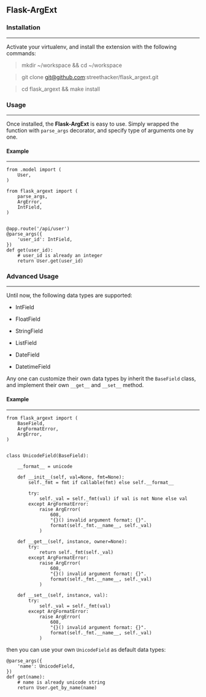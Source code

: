 ## Flask-ArgExt ##

### Installation ###
--------------------

Activate your virtualenv, and install the extension with the following commands:

> mkdir ~/workspace && cd ~/workspace

> git clone git@github.com:streethacker/flask\_argext.git

> cd flask\_argext && make install


### Usage ###
--------------

Once installed, the __Flask-ArgExt__ is easy to use. Simply wrapped the function with
`parse_args` decorator, and specify type of arguments one by one.

#### Example ####
------------------

```
from .model import (
    User,
)

from flask_argext import (
    parse_args,
    ArgError,
    IntField,
)


@app.route('/api/user')
@parse_args({
    'user_id': IntField,
})
def get(user_id):
    # user_id is already an integer
    return User.get(user_id)
```


### Advanced Usage ###
----------------------

Until now, the following data types are supported:

* IntField

* FloatField

* StringField

* ListField

* DateField

* DatetimeField

Any one can customize their own data types by inherit the `BaseField` class, and
implement their own `__get__` and `__set__` method.

#### Example ####
-----------------

```
from flask_argext import (
    BaseField,
    ArgFormatError,
    ArgError,
)


class UnicodeField(BaseField):

    __format__ = unicode

    def __init__(self, val=None, fmt=None):
        self._fmt = fmt if callable(fmt) else self.__format__

        try:
            self._val = self._fmt(val) if val is not None else val
        except ArgFormatError:
            raise ArgError(
                608,
                "{}() invalid argument format: {}".
                format(self._fmt.__name__, self._val)
            )

    def __get__(self, instance, owner=None):
        try:
            return self._fmt(self._val)
        except ArgFormatError:
            raise ArgError(
                608,
                "{}() invalid argument format: {}".
                format(self._fmt.__name__, self._val)
            )

    def __set__(self, instance, val):
        try:
            self._val = self._fmt(val)
        except ArgFormatError:
            raise ArgError(
                608,
                "{}() invalid argument format: {}".
                format(self._fmt.__name__, self._val)
            )

```

then you can use your own `UnicodeField` as default data types:

```
@parse_args({
    'name': UnicodeField,
})
def get(name):
    # name is already unicode string
    return User.get_by_name(name)
```
